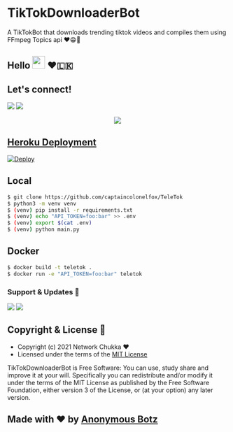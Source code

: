 # TikTokDownloaderBot

A TikTokBot that downloads trending tiktok videos and compiles them using FFmpeg Topics api ❤️😁🌸

## Hello <img src="https://github.com/TheDudeThatCode/TheDudeThatCode/blob/master/Assets/Hi.gif" width="29px"> ❤️🇱🇰

## Let's connect!
<p>
   <a href="https://t.me/anonymousbotz"><img src="https://img.shields.io/badge/Join-Group%20Support-blue.svg?style=for-the-badge&logo=Telegram"></a> <a href="https://t.me/anonymousbotzchat"><img src="https://img.shields.io/badge/Join-Updates%20Channel-blue.svg?style=for-the-badge&logo=Telegram"></a>


<p align="center"><a href="https://t.me/TikTok_Eliza_DTg_Bot"> <img src="https://telegra.ph/file/f197cca7f4656dbf01dc4.jpg"></p>
<p align="center">

## Heroku Deployment
[![Deploy](https://www.herokucdn.com/deploy/button.svg)](https://heroku.com/deploy?template=https://github.com/NetworkChukka/TikTokDownloaderBot)


## Local

```bash
$ git clone https://github.com/captaincolonelfox/TeleTok
$ python3 -m venv venv
$ (venv) pip install -r requirements.txt
$ (venv) echo "API_TOKEN=foo:bar" >> .env
$ (venv) export $(cat .env)
$ (venv) python main.py
```

## Docker

```bash
$ docker build -t teletok .
$ docker run -e "API_TOKEN=foo:bar" teletok
```






### Support & Updates 🎑
<a href="https://t.me/anonymousbotz"><img src="https://img.shields.io/badge/Join-Group%20Support-blue.svg?style=for-the-badge&logo=Telegram"></a> <a href="https://t.me/anonymousbotzchat"><img src="https://img.shields.io/badge/Join-Updates%20Channel-blue.svg?style=for-the-badge&logo=Telegram"></a>
  
## Copyright & License 👮

 - Copyright (c) 2021 Network Chukka ❤️️
 - Licensed under the terms of the [MIT License](https://github.com/NetworkChukka/TikTokDownloaderBot/blob/main/LICENSE)
    
TikTokDownloaderBot is Free Software: You can use, study share and improve it at your will. Specifically you can redistribute and/or modify it under the terms of the MIT License as published by the Free Software Foundation, either version 3 of the License, or (at your option) any later version.    
## Made with ♥️ by [Anonymous Botz](https://t.me/anonymousbotz)
